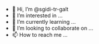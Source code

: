 - 👋 Hi, I’m @sgidi-tr-galt
- 👀 I’m interested in ...
- 🌱 I’m currently learning ...
- 💞️ I’m looking to collaborate on ...
- 📫 How to reach me ...

<!---
sgidi-tr-galt/sgidi-tr-galt is a ✨ special ✨ repository because its `README.md` (this file) appears on your GitHub profile.
You can click the Preview link to take a look at your changes.
--->

